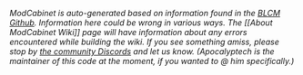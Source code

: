 *ModCabinet is auto-generated based on information found in the [BLCM Github](https://github.com/BLCM/BLCMods).
Information here could be wrong in various ways.  The [[About ModCabinet Wiki]] page will have information
about any errors encountered while building the wiki.  If you see something amiss, please stop by
[the community Discords](http://borderlandsmodding.com/community/) and let us know.  (Apocalyptech is the
maintainer of this code at the moment, if you wanted to @ him specifically.)*
